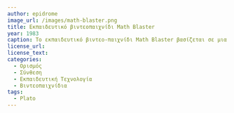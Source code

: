 ```yaml
---
author: epidrome
image_url: /images/math-blaster.png
title: Εκπαιδευτικό βιντεοπαιχνίδι Math Blaster
year: 1983
caption: Το εκπαιδευτικό βιντεο-παιχνίδι Math Blaster βασίζεται σε μια πολύ δημοφιλή και κλασική φόρμα παιχνιδιού (shoot’em up) με τη διαφορά ότι ο χρήστης θα πρέπει να κάνει και τις μαθηματικές πράξεις σωστά για να πετύχει τον στόχο του παιχνιδιού. Τα περισσότερα εκπαιδευτικά βιντεοπαιχνίδια δυσκολεύονται να ολοκληρώσουν την μηχανική του παιχνιδιού με το εκπαιδευτικό περιεχόμενο, ενώ παράλληλα θεωρούν την διάδραση απλά ένα μέσο για έναν παλιότερο στόχο, όπως είναι οι πράξεις στα μαθηματικά, αντί να εξερευνήσουν νέους τρόπους σκέψης για τα μαθηματικά.
license_url:
license_text:
categories:
  - Ορισμός
  - Σύνθεση
  - Εκπαιδευτική Τεχνολογία
  - Βιντεοπαιχνίδια
tags:
  - Plato
---
```

